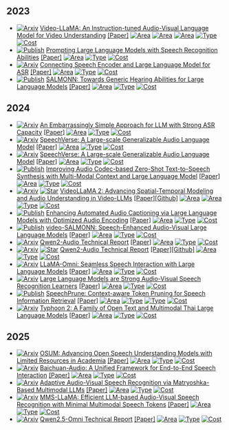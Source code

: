 
## 2023

*  [![Arxiv](https://img.shields.io/badge/arXiv-2023\.06-red)]() [Video-LLaMA: An Instruction-tuned Audio-Visual Language Model for Video Understanding](https://arxiv.org/abs/2306.02858)
[[Paper]](https://arxiv.org/abs/2306.02858) [![Area](https://img.shields.io/badge/Audio_LLM-purple)]() [![Area](https://img.shields.io/badge/Image_LLM-purple)]() [![Area](https://img.shields.io/badge/Video_LLM-purple)]() [![Type](https://img.shields.io/badge/Query_Based-green)]() [![Cost](https://img.shields.io/badge/Need_Training-yellow)]()
*  [![Publish](https://img.shields.io/badge/ICASSP-2024-blue)]() [Prompting Large Language Models with Speech Recognition Abilities](https://arxiv.org/pdf/2307.11795)
[[Paper]](https://arxiv.org/pdf/2307.11795) [![Area](https://img.shields.io/badge/Audio_LLM-purple)]() [![Type](https://img.shields.io/badge/Transformation_Based-green)]() [![Cost](https://img.shields.io/badge/Need_Training-yellow)]()
*  [![Arxiv](https://img.shields.io/badge/arXiv-2023\.09-red)]() [Connecting Speech Encoder and Large Language Model for ASR](https://arxiv.org/abs/2309.13963)
[[Paper]](https://arxiv.org/abs/2309.13963) [![Area](https://img.shields.io/badge/Audio_LLM-purple)]() [![Type](https://img.shields.io/badge/Query_Based-green)]() [![Cost](https://img.shields.io/badge/Need_Training-yellow)]()
*  [![Publish](https://img.shields.io/badge/ICLR-2024-blue)]() [SALMONN: Towards Generic Hearing Abilities for Large Language Models](https://arxiv.org/abs/2310.13289)
[[Paper]](https://arxiv.org/abs/2310.13289) [![Area](https://img.shields.io/badge/Audio_LLM-purple)]() [![Type](https://img.shields.io/badge/Query_Based-green)]() [![Cost](https://img.shields.io/badge/Need_Training-yellow)]()

## 2024

*  [![Arxiv](https://img.shields.io/badge/arXiv-2024\.02-red)]() [An Embarrassingly Simple Approach for LLM with Strong ASR Capacity](https://arxiv.org/abs/2402.08846)
[[Paper]](https://arxiv.org/abs/2402.08846) [![Area](https://img.shields.io/badge/Audio_LLM-purple)]() [![Type](https://img.shields.io/badge/Transformation_Based-green)]() [![Cost](https://img.shields.io/badge/Need_Training-yellow)]()
*  [![Arxiv](https://img.shields.io/badge/arXiv-2024\.05-red)]() [SpeechVerse: A Large-scale Generalizable Audio Language Model](https://arxiv.org/abs/2405.08295)
[[Paper]](https://arxiv.org/abs/2405.08295) [![Area](https://img.shields.io/badge/Audio_LLM-purple)]() [![Type](https://img.shields.io/badge/Transformation_Based-green)]() [![Cost](https://img.shields.io/badge/Need_Training-yellow)]()
*  [![Arxiv](https://img.shields.io/badge/arXiv-2024\.05-red)]() [SpeechVerse: A Large-scale Generalizable Audio Language Model](https://arxiv.org/abs/2405.08295)
[[Paper]](https://arxiv.org/abs/2405.08295) [![Area](https://img.shields.io/badge/Audio_LLM-purple)]() [![Type](https://img.shields.io/badge/Transformation_Based-green)]() [![Cost](https://img.shields.io/badge/Need_Training-yellow)]()
*  [![Publish](https://img.shields.io/badge/Interspeech-2024-blue)]() [Improving Audio Codec-based Zero-Shot Text-to-Speech Synthesis with Multi-Modal Context and Large Language Model](https://arxiv.org/abs/2406.03706)
[[Paper]](https://arxiv.org/abs/2406.03706) [![Area](https://img.shields.io/badge/Audio_LLM-purple)]() [![Type](https://img.shields.io/badge/Query_Based-green)]() [![Cost](https://img.shields.io/badge/Need_Training-yellow)]()
*  [![Arxiv](https://img.shields.io/badge/arXiv-2024\.06-red)]() [![Star](https://img.shields.io/github/stars/DAMO-NLP-SG/VideoLLaMA2.svg?style=social&label=Star)](https://github.com/DAMO-NLP-SG/VideoLLaMA2) [VideoLLaMA 2: Advancing Spatial-Temporal Modeling and Audio Understanding in Video-LLMs](https://arxiv.org/abs/2406.07476)
[[Paper]](https://arxiv.org/abs/2406.07476)[[Github]](https://github.com/DAMO-NLP-SG/VideoLLaMA2) [![Area](https://img.shields.io/badge/Audio_LLM-purple)]() [![Area](https://img.shields.io/badge/Video_LLM-purple)]() [![Type](https://img.shields.io/badge/Transformation_Based-green)]() [![Cost](https://img.shields.io/badge/Need_Training-yellow)]()
*  [![Publish](https://img.shields.io/badge/Interspeech-2024-blue)]() [Enhancing Automated Audio Captioning via Large Language Models with
Optimized Audio Encoding](https://arxiv.org/abs/2406.13275)
[[Paper]](https://arxiv.org/abs/2406.13275) [![Area](https://img.shields.io/badge/Audio_LLM-purple)]() [![Type](https://img.shields.io/badge/Query_Based-green)]() [![Cost](https://img.shields.io/badge/Need_Training-yellow)]()
*  [![Publish](https://img.shields.io/badge/ICML-2024-blue)]() [video-SALMONN: Speech-Enhanced Audio-Visual Large Language Models](https://arxiv.org/abs/2406.15704)
[[Paper]](https://arxiv.org/abs/2406.15704) [![Area](https://img.shields.io/badge/Audio_LLM-purple)]() [![Type](https://img.shields.io/badge/Query_Based-green)]() [![Cost](https://img.shields.io/badge/Need_Training-yellow)]()
*  [![Arxiv](https://img.shields.io/badge/arXiv-2024\.07-red)]() [Qwen2-Audio Technical Report](https://arxiv.org/pdf/2407.10759)
[[Paper]](https://arxiv.org/pdf/2407.10759) [![Area](https://img.shields.io/badge/Audio_LLM-purple)]() [![Type](https://img.shields.io/badge/Transformation_Based-green)]() [![Cost](https://img.shields.io/badge/Need_Training-yellow)]()
*  [![Arxiv](https://img.shields.io/badge/arXiv-2024\.07-red)]() [![Star](https://img.shields.io/github/stars/QwenLM/Qwen2-Audio.svg?style=social&label=Star)](https://github.com/QwenLM/Qwen2-Audio) [Qwen2-Audio Technical Report](https://arxiv.org/abs/2407.10759)
[[Paper]](https://arxiv.org/abs/2407.10759)[[Github]](https://github.com/QwenLM/Qwen2-Audio) [![Area](https://img.shields.io/badge/Audio_LLM-purple)]() [![Type](https://img.shields.io/badge/Transformation_Based-green)]() [![Cost](https://img.shields.io/badge/Need_Training-yellow)]()
*  [![Arxiv](https://img.shields.io/badge/arXiv-2024\.09-red)]() [LLaMA-Omni: Seamless Speech Interaction with Large Language Models](https://arxiv.org/abs/2409.06666)
[[Paper]](https://arxiv.org/abs/2409.06666) [![Area](https://img.shields.io/badge/Audio_LLM-purple)]() [![Type](https://img.shields.io/badge/Transformation_Based-green)]() [![Cost](https://img.shields.io/badge/Need_Training-yellow)]()
*  [![Arxiv](https://img.shields.io/badge/arXiv-2024\.09-red)]() [Large Language Models are Strong Audio-Visual Speech Recognition Learners](https://arxiv.org/abs/2409.12319)
[[Paper]](https://arxiv.org/abs/2409.12319) [![Area](https://img.shields.io/badge/Audio_LLM-purple)]() [![Type](https://img.shields.io/badge/Transformation_Based-green)]() [![Cost](https://img.shields.io/badge/Need_Training-yellow)]()
*  [![Publish](https://img.shields.io/badge/ICME-2025-blue)]() [SpeechPrune: Context-aware Token Pruning for Speech Information Retrieval](https://arxiv.org/abs/2412.12009)
[[Paper]](https://arxiv.org/abs/2412.12009) [![Area](https://img.shields.io/badge/Audio_LLM-purple)]() [![Type](https://img.shields.io/badge/Attention_Based-green)]() [![Type](https://img.shields.io/badge/Query_Based-green)]() [![Cost](https://img.shields.io/badge/Training_free-yellow)]()
*  [![Arxiv](https://img.shields.io/badge/arXiv-2024\.12-red)]() [Typhoon 2: A Family of Open Text and Multimodal Thai Large Language Models](https://arxiv.org/abs/2412.13702)
[[Paper]](https://arxiv.org/abs/2412.13702) [![Area](https://img.shields.io/badge/Audio_LLM-purple)]() [![Type](https://img.shields.io/badge/Query_Based-green)]() [![Cost](https://img.shields.io/badge/Need_Training-yellow)]()

## 2025

*  [![Arxiv](https://img.shields.io/badge/arXiv-2025\.01-red)]() [OSUM: Advancing Open Speech Understanding Models with Limited Resources in Academia](https://arxiv.org/abs/2501.13306)
[[Paper]](https://arxiv.org/abs/2501.13306) [![Area](https://img.shields.io/badge/Audio_LLM-purple)]() [![Type](https://img.shields.io/badge/Transformation_Based-green)]() [![Cost](https://img.shields.io/badge/Need_Training-yellow)]()
*  [![Arxiv](https://img.shields.io/badge/arXiv-2025\.02-red)]() [Baichuan-Audio: A Unified Framework for End-to-End Speech Interaction](https://arxiv.org/abs/2502.17239)
[[Paper]](https://arxiv.org/abs/2502.17239) [![Area](https://img.shields.io/badge/Audio_LLM-purple)]() [![Type](https://img.shields.io/badge/Transformation_Based-green)]() [![Cost](https://img.shields.io/badge/Need_Training-yellow)]()
*  [![Arxiv](https://img.shields.io/badge/arXiv-2025\.03-red)]() [Adaptive Audio-Visual Speech Recognition via Matryoshka-Based Multimodal LLMs](https://arxiv.org/abs/2503.06362)
[[Paper]](https://arxiv.org/abs/2503.06362) [![Area](https://img.shields.io/badge/Audio_LLM-purple)]() [![Type](https://img.shields.io/badge/Transformation_Based-green)]() [![Cost](https://img.shields.io/badge/Need_Training-yellow)]()
*  [![Arxiv](https://img.shields.io/badge/arXiv-2025\.03-red)]() [MMS-LLaMA: Efficient LLM-based Audio-Visual Speech Recognition with Minimal Multimodal Speech Tokens](https://arxiv.org/abs/2503.11315v1)
[[Paper]](https://arxiv.org/abs/2503.11315v1) [![Area](https://img.shields.io/badge/Audio_LLM-purple)]() [![Type](https://img.shields.io/badge/Query_Based-green)]() [![Cost](https://img.shields.io/badge/Need_Training-yellow)]()
*  [![Arxiv](https://img.shields.io/badge/arXiv-2025\.03-red)]() [Qwen2.5-Omni Technical Report](https://arxiv.org/pdf/2503.20215)
[[Paper]](https://arxiv.org/pdf/2503.20215) [![Area](https://img.shields.io/badge/Audio_LLM-purple)]() [![Type](https://img.shields.io/badge/Transformation_Based-green)]() [![Cost](https://img.shields.io/badge/Need_Training-yellow)]()
